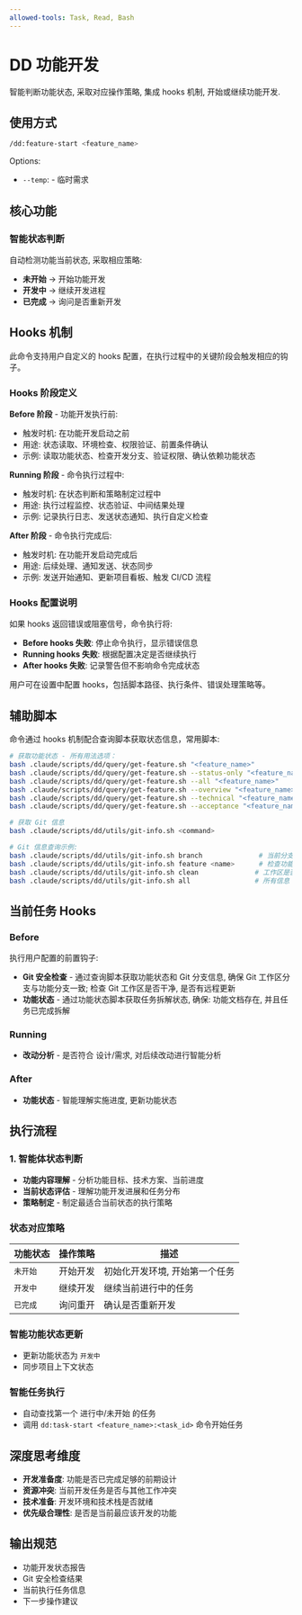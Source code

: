 ```yaml
---
allowed-tools: Task, Read, Bash
---
```


# DD 功能开发

智能判断功能状态, 采取对应操作策略, 集成 hooks 机制, 开始或继续功能开发.

## 使用方式

```bash
/dd:feature-start <feature_name>
```

Options:

- `--temp`: - 临时需求

## 核心功能

### 智能状态判断

自动检测功能当前状态, 采取相应策略:

- **未开始** → 开始功能开发
- **开发中** → 继续开发进程
- **已完成** → 询问是否重新开发

## Hooks 机制

此命令支持用户自定义的 hooks 配置，在执行过程中的关键阶段会触发相应的钩子。

### Hooks 阶段定义

**Before 阶段** - 功能开发执行前: 

- 触发时机: 在功能开发启动之前
- 用途: 状态读取、环境检查、权限验证、前置条件确认
- 示例: 读取功能状态、检查开发分支、验证权限、确认依赖功能状态

**Running 阶段** - 命令执行过程中: 

- 触发时机: 在状态判断和策略制定过程中
- 用途: 执行过程监控、状态验证、中间结果处理
- 示例: 记录执行日志、发送状态通知、执行自定义检查

**After 阶段** - 命令执行完成后: 

- 触发时机: 在功能开发启动完成后
- 用途: 后续处理、通知发送、状态同步
- 示例: 发送开始通知、更新项目看板、触发 CI/CD 流程

### Hooks 配置说明

如果 hooks 返回错误或阻塞信号，命令执行将: 

- **Before hooks 失败**: 停止命令执行，显示错误信息
- **Running hooks 失败**: 根据配置决定是否继续执行
- **After hooks 失败**: 记录警告但不影响命令完成状态

用户可在设置中配置 hooks，包括脚本路径、执行条件、错误处理策略等。

## 辅助脚本

命令通过 hooks 机制配合查询脚本获取状态信息，常用脚本: 

```bash
# 获取功能状态 - 所有用法选项：
bash .claude/scripts/dd/query/get-feature.sh "<feature_name>"                    # 默认读取 overview.md
bash .claude/scripts/dd/query/get-feature.sh --status-only "<feature_name>"     # 仅显示状态信息，不显示文档内容
bash .claude/scripts/dd/query/get-feature.sh --all "<feature_name>"             # 读取所有文档 (overview + technical + acceptance)
bash .claude/scripts/dd/query/get-feature.sh --overview "<feature_name>"        # 仅读取功能概述文档 (overview.md)
bash .claude/scripts/dd/query/get-feature.sh --technical "<feature_name>"       # 仅读取技术方案文档 (technical.md)
bash .claude/scripts/dd/query/get-feature.sh --acceptance "<feature_name>"      # 仅读取验收标准文档 (acceptance.md)

# 获取 Git 信息
bash .claude/scripts/dd/utils/git-info.sh <command>

# Git 信息查询示例: 
bash .claude/scripts/dd/utils/git-info.sh branch              # 当前分支
bash .claude/scripts/dd/utils/git-info.sh feature <name>      # 检查功能分支
bash .claude/scripts/dd/utils/git-info.sh clean              # 工作区是否干净
bash .claude/scripts/dd/utils/git-info.sh all                # 所有信息
```

## 当前任务 Hooks

### Before

执行用户配置的前置钩子: 

- **Git 安全检查** - 通过查询脚本获取功能状态和 Git 分支信息, 确保 Git 工作区分支与功能分支一致; 检查 Git 工作区是否干净, 是否有远程更新
- **功能状态** - 通过功能状态脚本获取任务拆解状态, 确保: 功能文档存在, 并且任务已完成拆解

### Running

- **改动分析** - 是否符合 设计/需求, 对后续改动进行智能分析

### After

- **功能状态** - 智能理解实施进度, 更新功能状态

## 执行流程

### 1. 智能体状态判断

- **功能内容理解** - 分析功能目标、技术方案、当前进度
- **当前状态评估** - 理解功能开发进展和任务分布
- **策略制定** - 制定最适合当前状态的执行策略

### 状态对应策略

| 功能状态 | 操作策略 | 描述                           |
| -------- | -------- | ------------------------------ |
| `未开始` | 开始开发 | 初始化开发环境, 开始第一个任务 |
| `开发中` | 继续开发 | 继续当前进行中的任务           |
| `已完成` | 询问重开 | 确认是否重新开发               |

### 智能功能状态更新

- 更新功能状态为 `开发中`
- 同步项目上下文状态

### 智能任务执行

- 自动查找第一个 进行中/未开始 的任务
- 调用 `dd:task-start <feature_name>:<task_id>` 命令开始任务

## 深度思考维度

- **开发准备度**: 功能是否已完成足够的前期设计
- **资源冲突**: 当前开发任务是否与其他工作冲突
- **技术准备**: 开发环境和技术栈是否就绪
- **优先级合理性**: 是否是当前最应该开发的功能

## 输出规范

- 功能开发状态报告
- Git 安全检查结果
- 当前执行任务信息
- 下一步操作建议
